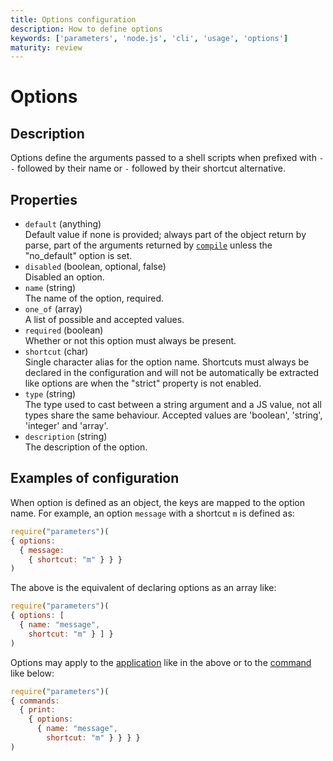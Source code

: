 ```yaml
---
title: Options configuration
description: How to define options
keywords: ['parameters', 'node.js', 'cli', 'usage', 'options']
maturity: review
---
```


# Options

## Description

Options define the arguments passed to a shell scripts when prefixed with `--` followed by their name or `-` followed by their shortcut alternative.

## Properties

* `default` (anything)   
  Default value if none is provided; always part of the object return by parse,
  part of the arguments returned by [`compile`](/api/compile/) unless the "no_default" option is set.
* `disabled` (boolean, optional, false)   
  Disabled an option.
* `name` (string)   
  The name of the option, required.
* `one_of` (array)   
  A list of possible and accepted values.
* `required` (boolean)   
  Whether or not this option must always be present.
* `shortcut` (char)   
  Single character alias for the option name. Shortcuts must always be declared in the configuration and will not be automatically be extracted like options are when the "strict" property is not enabled.
* `type` (string)   
  The type used to cast between a string argument and a JS value, not all types 
  share the same behaviour. Accepted values are 'boolean', 'string', 'integer'
  and 'array'.
* `description` (string)   
  The description of the option. 

## Examples of configuration

When option is defined as an object, the keys are mapped to the option name. For example, an option `message` with a shortcut `m` is defined as:

```js
require("parameters")(
{ options:
  { message:
    { shortcut: "m" } } }
)
```

The above is the equivalent of declaring options as an array like:

```js
require("parameters")(
{ options: [
  { name: "message",
    shortcut: "m" } ] }
)
```

Options may apply to the [application](./) like in the above or to the [command](./commands/) like below:

```js
require("parameters")(
{ commands:
  { print:
    { options: 
      { name: "message",
        shortcut: "m" } } } }
)
```
